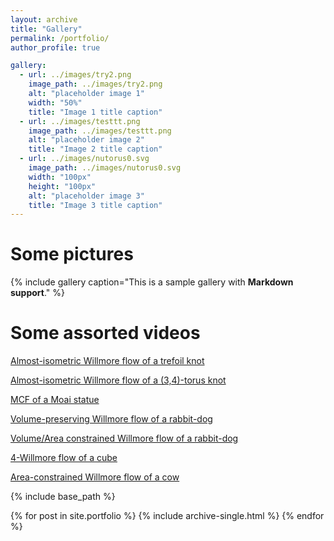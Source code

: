 ```yaml
---
layout: archive
title: "Gallery"
permalink: /portfolio/
author_profile: true

gallery:
  - url: ../images/try2.png
    image_path: ../images/try2.png
    alt: "placeholder image 1"
    width: "50%"
    title: "Image 1 title caption"
  - url: ../images/testtt.png
    image_path: ../images/testtt.png
    alt: "placeholder image 2"
    title: "Image 2 title caption"
  - url: ../images/nutorus0.svg
    image_path: ../images/nutorus0.svg
    width: "100px"
    height: "100px"
    alt: "placeholder image 3"
    title: "Image 3 title caption"
---
```

Some pictures
======
{% include gallery caption="This is a sample gallery with **Markdown support**." %}

Some assorted videos
======
[Almost-isometric Willmore flow of a trefoil knot](../videos/knotT.mp4)

[Almost-isometric Willmore flow of a (3,4)-torus knot](../videos/superknotT.mp4)

[MCF of a Moai statue](../videos/MCF_statue.mp4)

[Volume-preserving Willmore flow of a rabbit-dog](../videos/dogtoballV.mp4)

[Volume/Area constrained Willmore flow of a rabbit-dog](../videos/dogtodisk.mp4)

[4-Willmore flow of a cube](../videos/slowgrow.mp4)

[Area-constrained Willmore flow of a cow](../videos/areaprescow.mp4)


{% include base_path %}

{% for post in site.portfolio %}
  {% include archive-single.html %}
{% endfor %}
